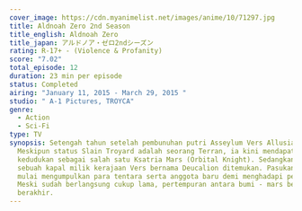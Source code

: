 ```yaml
---
cover_image: https://cdn.myanimelist.net/images/anime/10/71297.jpg
title: Aldnoah Zero 2nd Season
title_english: Aldnoah Zero
title_japan: アルドノア・ゼロ2ndシーズン
rating: R-17+ - (Violence & Profanity)
score: "7.02"
total_episode: 12
duration: 23 min per episode
status: Completed
airing: "January 11, 2015 - March 29, 2015 "
studio: " A-1 Pictures, TROYCA"
genre:
  - Action
  - Sci-Fi
type: TV
synopsis: Setengah tahun setelah pembunuhan putri Asseylum Vers Allusia.
  Meskipun status Slain Troyard adalah seorang Terran, ia kini mendapatkan
  kedudukan sebagai salah satu Ksatria Mars (Orbital Knight). Sedangkan di bumi,
  sebuah kapal milik kerajaan Vers bernama Deucalion ditemukan. Pasukan bumi
  mulai mengumpulkan para tentara serta anggota baru demi menghadapi perang.
  Meski sudah berlangsung cukup lama, pertempuran antara bumi - mars belumlah
  berakhir.
---
```

